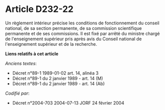 # Article D232-22

Un règlement intérieur précise les conditions de fonctionnement du conseil national, de sa section permanente, de sa
commission scientifique permanente et de ses commissions. Il est fixé par arrêté du ministre chargé de l'enseignement
supérieur pris après avis du Conseil national de l'enseignement supérieur et de la recherche.

**Liens relatifs à cet article**

_Anciens textes_:

  - Décret n°89-1 1989-01-02 art. 14, alinéa 3
  - Décret n°89-1 du 2 janvier 1989 - art. 14 (M)
  - Décret n°89-1 du 2 janvier 1989 - art. 14 (Ab)

_Codifié par_:

  - Décret n°2004-703 2004-07-13 JORF 24 février 2004
